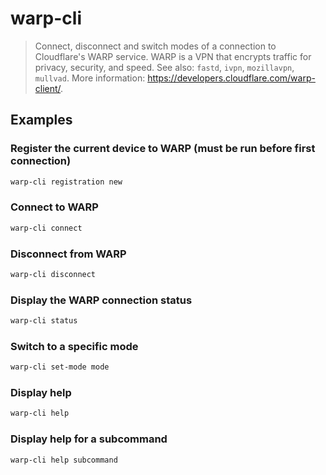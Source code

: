 # warp-cli

> Connect, disconnect and switch modes of a connection to Cloudflare's WARP service. WARP is a VPN that encrypts traffic for privacy, security, and speed. See also: `fastd`, `ivpn`, `mozillavpn`, `mullvad`. More information: <https://developers.cloudflare.com/warp-client/>.

## Examples

### Register the current device to WARP (must be run before first connection)

```bash
warp-cli registration new
```

### Connect to WARP

```bash
warp-cli connect
```

### Disconnect from WARP

```bash
warp-cli disconnect
```

### Display the WARP connection status

```bash
warp-cli status
```

### Switch to a specific mode

```bash
warp-cli set-mode mode
```

### Display help

```bash
warp-cli help
```

### Display help for a subcommand

```bash
warp-cli help subcommand
```
